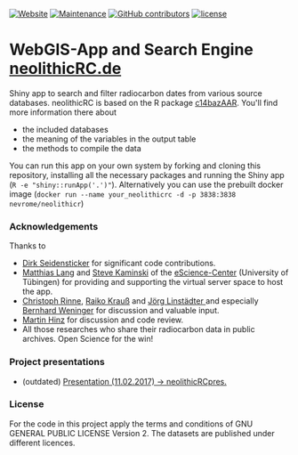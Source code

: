[![Website](https://img.shields.io/badge/last%20webapp%20update-08.02.2017-orange.svg)](https://www.forschungsdatenarchiv.escience.uni-tuebingen.de/cSchmid/neolithicRC/) [![Maintenance](https://img.shields.io/maintenance/yes/2017.svg?maxAge=2592000)](https://github.com/nevrome/neolithicR) [![GitHub contributors](https://img.shields.io/github/contributors/nevrome/neolithicR.svg?maxAge=2592000)](https://github.com/nevrome/neolithicR/graphs/contributors) [![license](https://img.shields.io/badge/license-GPL%202-B50B82.svg)](https://github.com/nevrome/neolithicR/blob/master/LICENSE)

# WebGIS-App and Search Engine **[neolithicRC.de](https://www.forschungsdatenarchiv.escience.uni-tuebingen.de/cSchmid/neolithicRC/)**  

Shiny app to search and filter radiocarbon dates from various source databases. neolithicRC is based on the R package [c14bazAAR](https://github.com/ISAAKiel/c14bazAAR). You'll find more information there about

- the included databases
- the meaning of the variables in the output table
- the methods to compile the data

You can run this app on your own system by forking and cloning this repository, installing all the necessary packages and running the Shiny app (`R -e "shiny::runApp('.')"`). Alternatively you can use the prebuilt docker image (`docker run --name your_neolithicrc -d -p 3838:3838 nevrome/neolithicr`)

### Acknowledgements

Thanks to  

- [Dirk Seidensticker](https://uni-tuebingen.academia.edu/DirkSeidensticker) for significant code contributions.
- [Matthias Lang](http://www.escience.uni-tuebingen.de/mitarbeiter/dr-matthias-lang.html) and [Steve Kaminski](http://www.escience.uni-tuebingen.de/mitarbeiter/dr-steve-kaminski.html) of the [eScience-Center](https://www.uni-tuebingen.de/en/facilities/informations-kommunikations-und-medienzentrum-ikm/escience-center.html) (University of Tübingen) for providing and supporting the virtual server space to host the app.
- [Christoph Rinne](https://www.ufg.uni-kiel.de/en/staff-directory/scientific-collaborators/christoph-rinne), [Raiko Krauß](https://www.uni-tuebingen.de/en/faculties/faculty-of-humanities/fachbereiche/altertums-und-kunstwissenschaften/ur-und-fruehgeschichte-und-archaeologie-des-mittelalters/early-history/staff/nach-funktion/krauss-raiko-pd-dr.html) and [Jörg Linstädter ](https://www.dainst.org/mitarbeiter-detailansicht/-/person-display/1241013) and especially [Bernhard Weninger](http://ufg.phil-fak.uni-koeln.de/10115.html?&L=0) for discussion and valuable input.
- [Martin Hinz](https://github.com/MartinHinz) for discussion and code review.  
- All those researches who share their radiocarbon data in public archives. Open Science for the win!

### Project presentations

- (outdated) [Presentation (11.02.2017) -> neolithicRCpres.](https://github.com/nevrome/neolithicRCpres)

### License

For the code in this project apply the terms and conditions of GNU GENERAL PUBLIC LICENSE Version 2. The datasets are published under different licences. 
